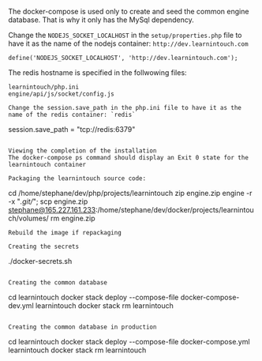 The docker-compose is used only to create and seed the common engine database. That is why it only has the MySql dependency.  

Change the `NODEJS_SOCKET_LOCALHOST` in the `setup/properties.php` file to have it as the name of the nodejs container: `http://dev.learnintouch.com`
```
define('NODEJS_SOCKET_LOCALHOST', 'http://dev.learnintouch.com');
```

The redis hostname is specified in the follwowing files:
```
learnintouch/php.ini
engine/api/js/socket/config.js

Change the session.save_path in the php.ini file to have it as the name of the redis container: `redis`
```
session.save_path = "tcp://redis:6379"
```

Viewing the completion of the installation  
The docker-compose ps command should display an Exit 0 state for the learnintouch container

Packaging the learnintouch source code:
```
cd /home/stephane/dev/php/projects/learnintouch
zip engine.zip engine -r -x "*.git/*";
scp engine.zip stephane@165.227.161.233:/home/stephane/dev/docker/projects/learnintouch/volumes/
rm engine.zip
```
Rebuild the image if repackaging

Creating the secrets
```
./docker-secrets.sh
```

Creating the common database
```
cd learnintouch
docker stack deploy --compose-file docker-compose-dev.yml learnintouch
docker stack rm learnintouch
```

Creating the common database in production
```
cd learnintouch
docker stack deploy --compose-file docker-compose.yml learnintouch
docker stack rm learnintouch
```

